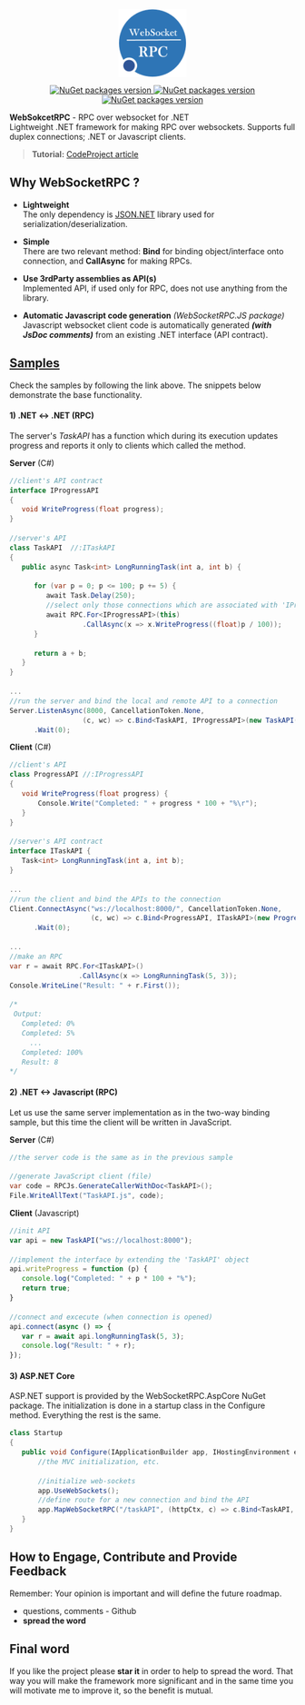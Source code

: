 <p align="center">
    <a href="https://www.nuget.org/profiles/dajuric"> <img src="Deploy/Logo/Logo-big.png" alt="WebSocketRPC logo" width="120" align="center"> </a>
</p>

<p align="center">
    <a href="https://www.nuget.org/packages/WebsocketRPC/"> <img src="https://img.shields.io/badge/WebSokcetRPC-v1.x-blue.svg?style=flat-square" alt="NuGet packages version"/>  </a>
    <a href="https://www.nuget.org/packages/WebsocketRPC.JS/"> <img src="https://img.shields.io/badge/WebSokcetRPC.JS-v1.x-blue.svg?style=flat-square" alt="NuGet packages version"/>  </a>
    <a href="https://www.nuget.org/packages/WebsocketRPC.AspCore/"> <img src="https://img.shields.io/badge/WebSokcetRPC.AspCore-v1.x-blue.svg?style=flat-square" alt="NuGet packages version"/>  </a>
</p>

**WebSokcetRPC** - RPC over websocket for .NET    
Lightweight .NET framework for making RPC over websockets. Supports full duplex connections; .NET or Javascript clients. 

 > **Tutorial:** <a href="https://www.codeproject.com/Articles/1210957/Introducing-Lightweight-WebSocket-RPC-Library-for" target="_blank">CodeProject article</a>


## Why WebSocketRPC ?

+ **Lightweight**   
The only dependency is <a href="https://www.newtonsoft.com/json">JSON.NET</a> library used for serialization/deserialization.

+ **Simple**   
There are two relevant method: **Bind** for binding object/interface onto connection, and **CallAsync** for making RPCs.

+ **Use 3rdParty assemblies as API(s)**   
Implemented API, if used only for RPC, does not use anything from the library.

+ **Automatic Javascript code generation** *(WebSocketRPC.JS package)*  
 Javascript websocket client code is automatically generated **_(with JsDoc comments)_** from an existing .NET
                        interface (API contract).

 
## <a href="Samples/"> Samples</a>

Check the samples by following the link above. The snippets below demonstrate the base functionality.

#### 1) .NET <-> .NET (RPC)
The server's *TaskAPI* has a function which during its execution updates progress and reports it only to clients which called the method.

**Server** (C#)
 ``` csharp
 //client's API contract
interface IProgressAPI
{
    void WriteProgress(float progress);
}

//server's API
class TaskAPI  //:ITaskAPI
{
    public async Task<int> LongRunningTask(int a, int b) {
   
       for (var p = 0; p <= 100; p += 5) {
          await Task.Delay(250);
          //select only those connections which are associated with 'IProgressAPI' and with 'this' object.
          await RPC.For<IProgressAPI>(this)
	               .CallAsync(x => x.WriteProgress((float)p / 100));
       }
		
       return a + b;
    }
}

...
//run the server and bind the local and remote API to a connection
Server.ListenAsync(8000, CancellationToken.None, 
                   (c, wc) => c.Bind<TaskAPI, IProgressAPI>(new TaskAPI()))
       .Wait(0);
 ``` 
 
**Client** (C#)
``` csharp
//client's API
class ProgressAPI //:IProgressAPI
{
   void WriteProgress(float progress) {
       Console.Write("Completed: " + progress * 100 + "%\r");
   }
}

//server's API contract
interface ITaskAPI {
   Task<int> LongRunningTask(int a, int b);
}

...
//run the client and bind the APIs to the connection
Client.ConnectAsync("ws://localhost:8000/", CancellationToken.None, 
                    (c, wc) => c.Bind<ProgressAPI, ITaskAPI>(new ProgressAPI()))
      .Wait(0);
      
...
//make an RPC
var r = await RPC.For<ITaskAPI>()
                 .CallAsync(x => LongRunningTask(5, 3)); 
Console.WriteLine("Result: " + r.First());

/*
 Output:
   Completed: 0%
   Completed: 5%
     ...
   Completed: 100%
   Result: 8
*/ 
 ``` 

#### 2) .NET <-> Javascript (RPC)
Let us use the same server implementation as in the two-way binding sample, but this time the client will be written in JavaScript.

**Server** (C#)
 ``` csharp
//the server code is the same as in the previous sample

//generate JavaScript client (file)
var code = RPCJs.GenerateCallerWithDoc<TaskAPI>();
File.WriteAllText("TaskAPI.js", code);
 ``` 

 **Client** (Javascript)
  ``` javascript
//init API
var api = new TaskAPI("ws://localhost:8000");

//implement the interface by extending the 'TaskAPI' object
api.writeProgress = function (p) {
     console.log("Completed: " + p * 100 + "%");
     return true;
}

//connect and excecute (when connection is opened)
api.connect(async () => {
     var r = await api.longRunningTask(5, 3);
     console.log("Result: " + r);
});
 ``` 
 
#### 3) ASP.NET Core
ASP.NET support is provided by the WebSocketRPC.AspCore NuGet package. The initialization is done in a startup class in the Configure method. Everything the rest is the same.

 ``` csharp
class Startup
{
    public void Configure(IApplicationBuilder app, IHostingEnvironment env) {
        //the MVC initialization, etc.

        //initialize web-sockets
        app.UseWebSockets();
        //define route for a new connection and bind the API
        app.MapWebSocketRPC("/taskAPI", (httpCtx, c) => c.Bind<TaskAPI, IProgressAPI>(new TaskAPI()));
    }
}  
 ```
  
## How to Engage, Contribute and Provide Feedback  
Remember: Your opinion is important and will define the future roadmap.
+ questions, comments - Github
+ **spread the word** 

## Final word
If you like the project please **star it** in order to help to spread the word. That way you will make the framework more significant and in the same time you will motivate me to improve it, so the benefit is mutual.
